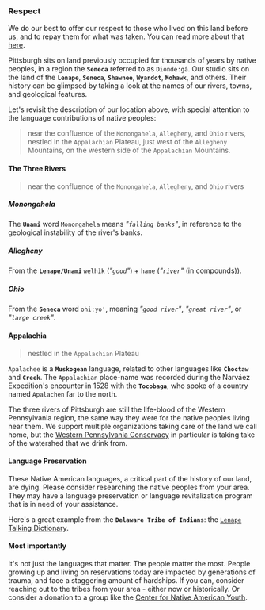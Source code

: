 ### Respect

We do our best to offer our respect to those who lived on this land before us, and to repay them for what was taken.  You can read more about that [here](https://appalachiainteractive.com/causes/native-peoples/).

Pittsburgh sits on land previously occupied for thousands of years by native peoples, in a region the **`Seneca`** referred to as `Dionde:gâ`.  Our studio sits on the land of the **`Lenape`**, **`Seneca`**, **`Shawnee`**, **`Wyandot`**, **`Mohawk`**, and others​.  Their history can be glimpsed by taking a look at the names of our rivers, towns, and geological features.  

Let's revisit the description of our location above, with special attention to the language contributions of native peoples:

> near the confluence of the `Monongahela`, `Allegheny`, and `Ohio` rivers, nestled in the `Appalachian` Plateau, just west of the `Allegheny` Mountains, on the western side of the `Appalachian` Mountains.

#### The Three Rivers

> near the confluence of the `Monongahela`, `Allegheny`, and `Ohio` rivers

##### Monongahela

The **`Unami`** word `Monongahela` means *"`falling banks`"*, in reference to the geological instability of the river's banks.

##### Allegheny

From the **`Lenape/Unami`** `welhìk` (*"`good`"*) + `hane` (*"`river`"* (in compounds)).

##### Ohio

From the **`Seneca`** word `ohiːyo'`, meaning *"`good river`"*, *"`great river`"*, or *"`large creek`"*.

#### Appalachia

> nestled in the `Appalachian` Plateau

`Apalachee` is a **`Muskogean`** language, related to other languages like **`Choctaw`** and **`Creek`**.  The `Appalachian` place-name was recorded during the Narváez Expedition's encounter in 1528 with the **`Tocobaga`**, who spoke of a country named `Apalachen` far to the north.

The three rivers of Pittsburgh are still the life-blood of the Western Pennsylvania region, the same way they were for the native peoples living near them.  We support multiple organizations taking care of the land we call home, but the [Western Pennsylvania Conservacy](https://waterlandlife.org/) in particular is taking take of the watershed that we drink from.

#### Language Preservation

These Native American languages, a critical part of the history of our land, are dying.  Please consider researching the native peoples from your area.  They may have a language preservation or language revitalization program that is in need of your assistance.  

Here's a great example from the **`Delaware Tribe of Indians`**: the [`Lenape` Talking Dictionary](https://www.talk-lenape.org/).

#### Most importantly

It's not just the languages that matter.  The people matter the most.  People growing up and living on reservations today are impacted by generations of trauma, and face a staggering amount of hardships.  If you can, consider reaching out to the tribes from your area - either now or historically.  Or consider a donation to a group like the [Center for Native American Youth](https://www.cnay.org).
